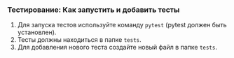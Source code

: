 ### Тестирование: Как запустить и добавить тесты
1. Для запуска тестов используйте команду `pytest` (pytest должен быть установлен).
2. Тесты должны находиться в папке `tests`.
3. Для добавления нового теста создайте новый файл в папке `tests`.